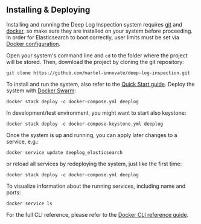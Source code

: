 ## Installing & Deploying
Installing and running the Deep Log Inspection system requires [git][1] and [docker][2], so make sure they are installed on your system before proceeding. In order for Elasticsearch to boot correctly, user limits must be set via [Docker configuration][5].

Open your system's command line and `cd` to the folder where the project will be stored. Then, download the project by cloning the git repository:

    git clone https://github.com/martel-innovate/deep-log-inspection.git

To install and run the system, also refer to the [Quick Start guide](../quickstart.md). Deploy the system with [Docker Swarm][3]:

    docker stack deploy -c docker-compose.yml deeplog

In development/test environment, you might want to start also keystone:

    docker stack deploy -c docker-compose-keystone.yml deeplog

Once the system is up and running, you can apply later changes to a service, e.g.:

    docker service update deeplog_elasticsearch

or reload all services by redeploying the system, just like the first time:

    docker stack deploy -c docker-compose.yml deeplog

To visualize information about the running services, including name and ports:

    docker service ls

For the full CLI reference, please refer to the [Docker CLI reference guide][4].

[1]:https://git-scm.com/book/en/v2/Getting-Started-Installing-Git
[2]:https://www.docker.com/
[3]:https://docs.docker.com/engine/swarm/
[4]:https://docs.docker.com/engine/reference/commandline/cli/
[5]:https://github.com/martel-innovate/deep-log-inspection/blob/master/log-server/config/docker.service
